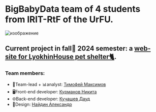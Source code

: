 # BigBabyData team of 4 students from IRIT-RtF of the UrFU.

![изображение](https://github.com/user-attachments/assets/1375b44a-6303-4c7d-8d0c-52db630f470a)

## Current project in fall🍂 2024 semester: a [web-site for LyokhinHouse pet shelter🐈](https://github.com/BigBabyData/LyokhinHouse).

### Team members:

 - 📢Team-lead + 📊analyst:  [Тимофей Максимов](https://github.com/MaxTim3)
 - 🖥Front-end developer:  [Курманов Никита](https://github.com/coolN1ckname)
 - 🌐Back-end developer:  [Кучашев Дауд](https://github.com/mndtr)
 - 🎨Design:  [Найдин Александр](https://github.com/fabric2728)
